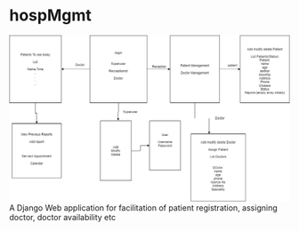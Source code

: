 # hospMgmt
![alt text](designProcess.jpeg)
 A Django Web application for facilitation of patient registration, assigning doctor, doctor availability etc 
